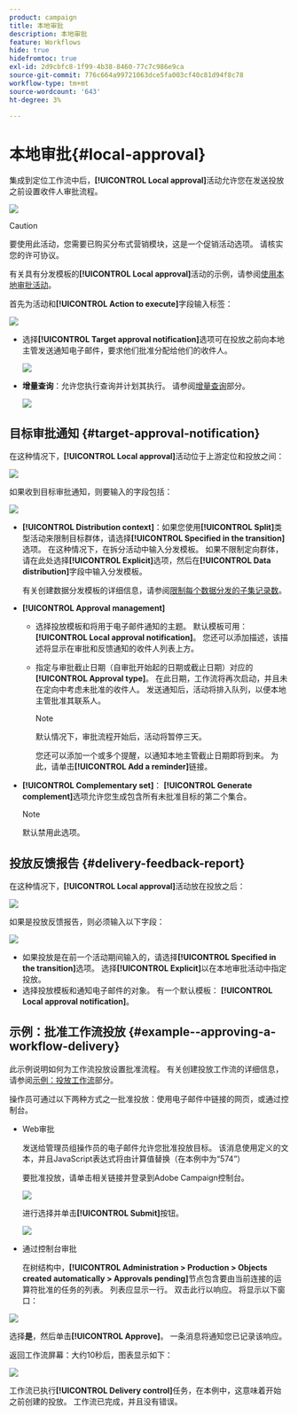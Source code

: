```yaml
---
product: campaign
title: 本地审批
description: 本地审批
feature: Workflows
hide: true
hidefromtoc: true
exl-id: 2d9cbfc8-1f99-4b38-8460-77c7c986e9ca
source-git-commit: 776c664a99721063dce5fa003cf40c81d94f8c78
workflow-type: tm+mt
source-wordcount: '643'
ht-degree: 3%

---
```


# 本地审批{#local-approval}



集成到定位工作流中后，**[!UICONTROL Local approval]**&#x200B;活动允许您在发送投放之前设置收件人审批流程。

![](assets/local_validation_0.png)

>[!CAUTION]
>
>要使用此活动，您需要已购买分布式营销模块，这是一个促销活动选项。 请核实您的许可协议。

有关具有分发模板的&#x200B;**[!UICONTROL Local approval]**&#x200B;活动的示例，请参阅[使用本地审批活动](using-the-local-approval-activity.md)。

首先为活动和&#x200B;**[!UICONTROL Action to execute]**&#x200B;字段输入标签：

![](assets/local_validation_1.png)

* 选择&#x200B;**[!UICONTROL Target approval notification]**&#x200B;选项可在投放之前向本地主管发送通知电子邮件，要求他们批准分配给他们的收件人。

  ![](assets/local_validation_intro_2.png)

* **增量查询**：允许您执行查询并计划其执行。 请参阅[增量查询](incremental-query.md)部分。

  ![](assets/local_validation_intro_3.png)

## 目标审批通知 {#target-approval-notification}

在这种情况下，**[!UICONTROL Local approval]**&#x200B;活动位于上游定位和投放之间：

![](assets/local_validation_2.png)

如果收到目标审批通知，则要输入的字段包括：

![](assets/local_validation_3.png)

* **[!UICONTROL Distribution context]**：如果您使用&#x200B;**[!UICONTROL Split]**&#x200B;类型活动来限制目标群体，请选择&#x200B;**[!UICONTROL Specified in the transition]**&#x200B;选项。 在这种情况下，在拆分活动中输入分发模板。 如果不限制定向群体，请在此处选择&#x200B;**[!UICONTROL Explicit]**&#x200B;选项，然后在&#x200B;**[!UICONTROL Data distribution]**&#x200B;字段中输入分发模板。

  有关创建数据分发模板的详细信息，请参阅[限制每个数据分发的子集记录数](split.md#limiting-the-number-of-subset-records-per-data-distribution)。

* **[!UICONTROL Approval management]**

   * 选择投放模板和将用于电子邮件通知的主题。 默认模板可用： **[!UICONTROL Local approval notification]**。 您还可以添加描述，该描述将显示在审批和反馈通知的收件人列表上方。
   * 指定与审批截止日期（自审批开始起的日期或截止日期）对应的&#x200B;**[!UICONTROL Approval type]**。 在此日期，工作流将再次启动，并且未在定向中考虑未批准的收件人。 发送通知后，活动将排入队列，以便本地主管批准其联系人。

     >[!NOTE]
     >
     >默认情况下，审批流程开始后，活动将暂停三天。

     您还可以添加一个或多个提醒，以通知本地主管截止日期即将到来。 为此，请单击&#x200B;**[!UICONTROL Add a reminder]**&#x200B;链接。

* **[!UICONTROL Complementary set]**： **[!UICONTROL Generate complement]**&#x200B;选项允许您生成包含所有未批准目标的第二个集合。

  >[!NOTE]
  >
  >默认禁用此选项。

## 投放反馈报告 {#delivery-feedback-report}

在这种情况下，**[!UICONTROL Local approval]**&#x200B;活动放在投放之后：

![](assets/local_validation_4.png)

如果是投放反馈报告，则必须输入以下字段：

![](assets/local_validation_workflow_4.png)

* 如果投放是在前一个活动期间输入的，请选择&#x200B;**[!UICONTROL Specified in the transition]**&#x200B;选项。 选择&#x200B;**[!UICONTROL Explicit]**&#x200B;以在本地审批活动中指定投放。
* 选择投放模板和通知电子邮件的对象。 有一个默认模板： **[!UICONTROL Local approval notification]**。

## 示例：批准工作流投放 {#example--approving-a-workflow-delivery}

此示例说明如何为工作流投放设置批准流程。 有关创建投放工作流的详细信息，请参阅[示例：投放工作流](delivery.md#example--delivery-workflow)部分。

操作员可通过以下两种方式之一批准投放：使用电子邮件中链接的网页，或通过控制台。

* Web审批

  发送给管理员组操作员的电子邮件允许您批准投放目标。 该消息使用定义的文本，并且JavaScript表达式将由计算值替换（在本例中为“574”）

  要批准投放，请单击相关链接并登录到Adobe Campaign控制台。

  ![](assets/new-workflow-valid-webaccess.png)

  进行选择并单击&#x200B;**[!UICONTROL Submit]**&#x200B;按钮。

  ![](assets/new-workflow-valid-webaccess-confirm.png)

* 通过控制台审批

  在树结构中，**[!UICONTROL Administration > Production > Objects created automatically > Approvals pending]**&#x200B;节点包含要由当前连接的运算符批准的任务的列表。 列表应显示一行。 双击此行以响应。 将显示以下窗口：

![](assets/new-workflow-7.png)

选择&#x200B;**是**，然后单击&#x200B;**[!UICONTROL Approve]**。 一条消息将通知您已记录该响应。

返回工作流屏幕：大约10秒后，图表显示如下：

![](assets/new-workflow-8.png)

工作流已执行&#x200B;**[!UICONTROL Delivery control]**&#x200B;任务，在本例中，这意味着开始之前创建的投放。 工作流已完成，并且没有错误。

